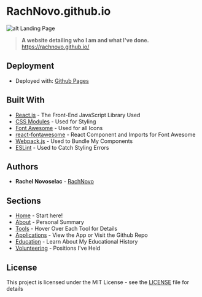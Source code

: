 # RachNovo.github.io

![alt Landing Page](https://rachel-portfolio.s3.amazonaws.com/Meta-Image.png)

> __A website detailing who I am and what I've done.__ https://rachnovo.github.io/

## Deployment

* Deployed with: [Github Pages](https://pages.github.com/)

## Built With

* [React.js](https://reactjs.org/) - The Front-End JavaScript Library Used
* [CSS Modules](https://css-tricks.com/css-modules-part-1-need/) - Used for Styling
* [Font Awesome](https://fontawesome.com/) - Used for all Icons
* [react-fontawesome](https://github.com/FortAwesome/react-fontawesome) - React Component and Imports for Font Awesome
* [Webpack.js](https://webpack.js.org/concepts/) - Used to Bundle My Components
* [ESLint](https://eslint.org/) - Used to Catch Styling Errors

## Authors

* **Rachel Novoselac** - [RachNovo](https://github.com/RachNovo)

## Sections

* [Home](https://rachnovo.github.io/#home) - Start here!
* [About](https://rachnovo.github.io/#aboutSection) - Personal Summary
* [Tools](https://rachnovo.github.io/#toolsSection) - Hover Over Each Tool for Details
* [Applications](https://rachnovo.github.io/#applicationsSection) - View the App or Visit the Github Repo
* [Education](https://rachnovo.github.io/#educationSection) - Learn About My Educational History
* [Volunteering](https://rachnovo.github.io/#volunteeringSection) - Positions I've Held

## License

This project is licensed under the MIT License - see the [LICENSE](LICENSE) file for details


